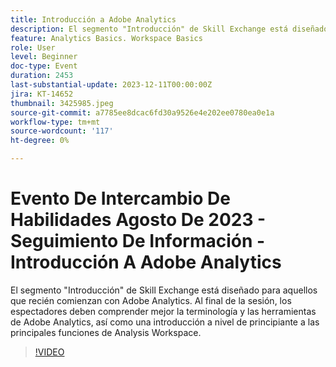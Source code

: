 ```yaml
---
title: Introducción a Adobe Analytics
description: El segmento "Introducción" de Skill Exchange está diseñado para aquellos que recién comienzan con Adobe Analytics. Al final de la sesión, los espectadores deben comprender mejor la terminología y las herramientas de Adobe Analytics, así como una introducción a nivel de principiante a las principales funciones de Analysis Workspace.
feature: Analytics Basics. Workspace Basics
role: User
level: Beginner
doc-type: Event
duration: 2453
last-substantial-update: 2023-12-11T00:00:00Z
jira: KT-14652
thumbnail: 3425985.jpeg
source-git-commit: a7785ee8dcac6fd30a9526e4e202ee0780ea0e1a
workflow-type: tm+mt
source-wordcount: '117'
ht-degree: 0%

---
```



# Evento De Intercambio De Habilidades Agosto De 2023 - Seguimiento De Información - Introducción A Adobe Analytics

El segmento &quot;Introducción&quot; de Skill Exchange está diseñado para aquellos que recién comienzan con Adobe Analytics. Al final de la sesión, los espectadores deben comprender mejor la terminología y las herramientas de Adobe Analytics, así como una introducción a nivel de principiante a las principales funciones de Analysis Workspace.

>[!VIDEO](https://video.tv.adobe.com/v/3425985/?learn=on)
